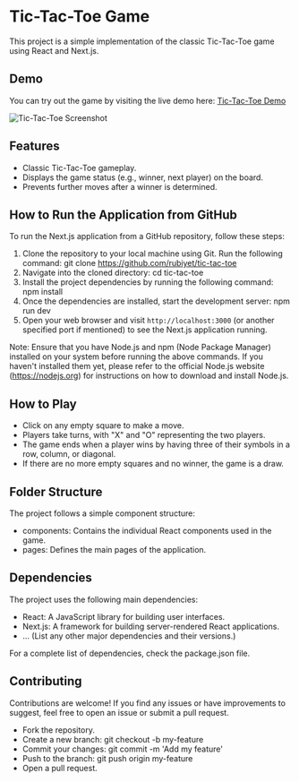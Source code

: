 # Tic-Tac-Toe Game

This project is a simple implementation of the classic Tic-Tac-Toe game using React and Next.js.

## Demo

You can try out the game by visiting the live demo here: [Tic-Tac-Toe Demo](https://tic-tac-toe-rubiyet.vercel.app/)

![Tic-Tac-Toe Screenshot](/screenshot.png)

## Features

- Classic Tic-Tac-Toe gameplay.
- Displays the game status (e.g., winner, next player) on the board.
- Prevents further moves after a winner is determined.

## How to Run the Application from GitHub

To run the Next.js application from a GitHub repository, follow these steps:

1. Clone the repository to your local machine using Git. Run the following command: git clone https://github.com/rubiyet/tic-tac-toe
2. Navigate into the cloned directory: cd tic-tac-toe
3. Install the project dependencies by running the following command: npm install
4. Once the dependencies are installed, start the development server: npm run dev
5. Open your web browser and visit `http://localhost:3000` (or another specified port if mentioned) to see the Next.js application running.

Note: Ensure that you have Node.js and npm (Node Package Manager) installed on your system before running the above commands. If you haven't installed them yet, please refer to the official Node.js website (https://nodejs.org) for instructions on how to download and install Node.js.

## How to Play
- Click on any empty square to make a move.
- Players take turns, with "X" and "O" representing the two players.
- The game ends when a player wins by having three of their symbols in a row, column, or diagonal.
- If there are no more empty squares and no winner, the game is a draw.

## Folder Structure

The project follows a simple component structure:

- components: Contains the individual React components used in the game.
- pages: Defines the main pages of the application.

## Dependencies

The project uses the following main dependencies:

- React: A JavaScript library for building user interfaces.
- Next.js: A framework for building server-rendered React applications.
- ... (List any other major dependencies and their versions.)

For a complete list of dependencies, check the package.json file.

## Contributing

Contributions are welcome! If you find any issues or have improvements to suggest, feel free to open an issue or submit a pull request.

- Fork the repository.
- Create a new branch: git checkout -b my-feature
- Commit your changes: git commit -m 'Add my feature'
- Push to the branch: git push origin my-feature
- Open a pull request.